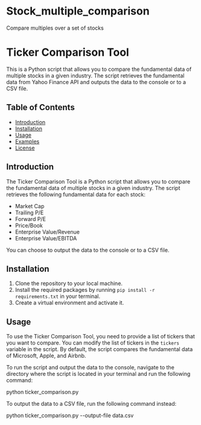 # Stock_multiple_comparison
Compare multiples over a set of stocks

# Ticker Comparison Tool

This is a Python script that allows you to compare the fundamental data of multiple stocks in a given industry. The script retrieves the fundamental data from Yahoo Finance API and outputs the data to the console or to a CSV file.

## Table of Contents

- [Introduction](#introduction)
- [Installation](#installation)
- [Usage](#usage)
- [Examples](#examples)
- [License](#license)

## Introduction

The Ticker Comparison Tool is a Python script that allows you to compare the fundamental data of multiple stocks in a given industry. The script retrieves the following fundamental data for each stock:

- Market Cap
- Trailing P/E
- Forward P/E
- Price/Book
- Enterprise Value/Revenue
- Enterprise Value/EBITDA

You can choose to output the data to the console or to a CSV file.

## Installation

1. Clone the repository to your local machine.
2. Install the required packages by running `pip install -r requirements.txt` in your terminal.
3. Create a virtual environment and activate it.

## Usage

To use the Ticker Comparison Tool, you need to provide a list of tickers that you want to compare. You can modify the list of tickers in the `tickers` variable in the script. By default, the script compares the fundamental data of Microsoft, Apple, and Airbnb.

To run the script and output the data to the console, navigate to the directory where the script is located in your terminal and run the following command:

python ticker_comparison.py

To output the data to a CSV file, run the following command instead:

python ticker_comparison.py --output-file data.csv
